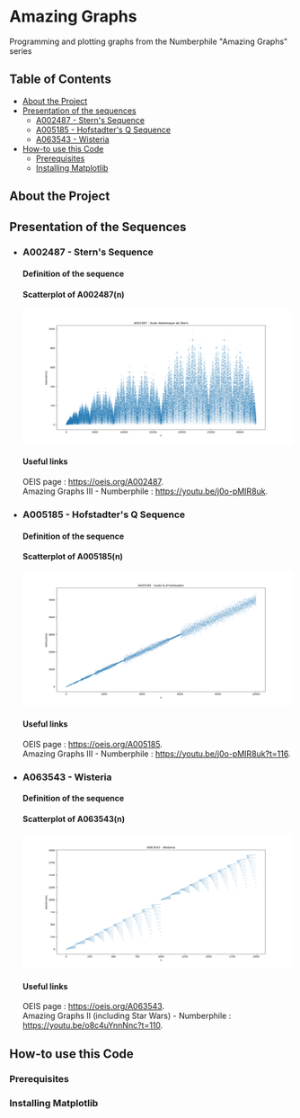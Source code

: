 # Amazing Graphs

Programming and plotting graphs from the Numberphile "Amazing Graphs" series

## Table of Contents

* [About the Project](#about-the-project)
* [Presentation of the sequences](#presentation-of-the-sequences)
  * [A002487 - Stern's Sequence](#A002487---stern-s-sequence)
  * [A005185 - Hofstadter's Q Sequence](#A005185---hofstadter-s-q-sequence)
  * [A063543 - Wisteria](#A063543---wisteria)
* [How-to use this Code](#how-to-use-this-code)
  * [Prerequisites](#prerequisites)
  * [Installing Matplotlib](#installing-matplotlib)

## About the Project

## Presentation of the Sequences

* ### A002487 - Stern's Sequence

  #### Definition of the sequence

  #### Scatterplot of A002487(n)
  
  ![A002487](illustration_images/A002487.png)
  
  #### Useful links
  
    OEIS page : <https://oeis.org/A002487>.  
    Amazing Graphs III - Numberphile : <https://youtu.be/j0o-pMIR8uk>.
  
  
* ### A005185 - Hofstadter's Q Sequence

  #### Definition of the sequence
  
  #### Scatterplot of A005185(n)
  
  ![A005185](illustration_images/A005185.png)
  
  #### Useful links

  OEIS page : <https://oeis.org/A005185>.  
  Amazing Graphs III - Numberphile : <https://youtu.be/j0o-pMIR8uk?t=116>.
  
* ### A063543 - Wisteria

  #### Definition of the sequence
  
  #### Scatterplot of A063543(n)
  
  ![A063543](illustration_images/A063543.png)
  
  #### Useful links

  OEIS page : <https://oeis.org/A063543>.  
  Amazing Graphs II (including Star Wars) - Numberphile : <https://youtu.be/o8c4uYnnNnc?t=110>.
  
## How-to use this Code

### Prerequisites

### Installing Matplotlib
